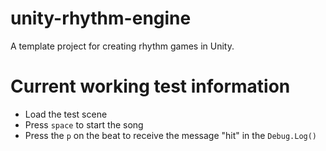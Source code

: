# unity-rhythm-engine
A template project for creating rhythm games in Unity.

# Current working test information
* Load the test scene
* Press `space` to start the song
* Press the `p` on the beat to receive the message "hit" in the `Debug.Log()` 
